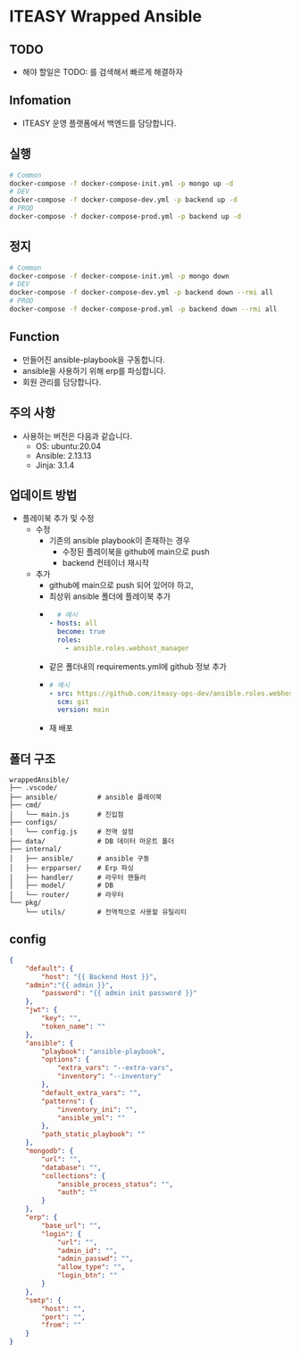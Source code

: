 # ITEASY Wrapped Ansible

TODO
---------
- 해야 할일은 TODO: 를 검색해서 빠르게 해결하자

Infomation
---------
- ITEASY 운영 플랫폼에서 백엔드를 담당합니다.

실행
---------
```sh
# Common
docker-compose -f docker-compose-init.yml -p mongo up -d
# DEV
docker-compose -f docker-compose-dev.yml -p backend up -d
# PROD
docker-compose -f docker-compose-prod.yml -p backend up -d
```

정지
---------
```sh
# Common
docker-compose -f docker-compose-init.yml -p mongo down
# DEV
docker-compose -f docker-compose-dev.yml -p backend down --rmi all
# PROD
docker-compose -f docker-compose-prod.yml -p backend down --rmi all
```

Function
---------
- 만들어진 ansible-playbook을 구동합니다.
- ansible을 사용하기 위해 erp를 파싱합니다.
- 회원 관리를 담당합니다.

주의 사항
---------
- 사용하는 버전은 다음과 같습니다.
  - OS: ubuntu:20.04
  - Ansible: 2.13.13
  - Jinja: 3.1.4

업데이트 방법
---------
- 플레이북 추가 및 수정
  - 수정
    - 기존의 ansible playbook이 존재하는 경우
      - 수정된 플레이북을 github에 main으로 push
      - backend 컨테이너 재시작
  - 추가
      - github에 main으로 push 되어 있어야 하고,
      - 최상위 ansible 폴더에 플레이북 추가
      - ```yaml
          # 예시
        - hosts: all
          become: true
          roles:
            - ansible.roles.webhost_manager
        ```
      - 같은 폴더내의 requirements.yml에 github 정보 추가
      - ```yml
        # 예시
        - src: https://github.com/iteasy-ops-dev/ansible.roles.webhost_manager.git
          scm: git
          version: main
        ```
      - 재 배포

폴더 구조
---------
```
wrappedAnsible/
├── .vscode/
├── ansible/          # ansible 플레이북
├── cmd/
│   └── main.js       # 진입점
├── configs/
│   └── config.js     # 전역 설정
├── data/             # DB 데이터 마운트 폴더
├── internal/
│   ├── ansible/      # ansible 구동
│   ├── erpparser/    # Erp 파싱
│   ├── handler/      # 라우터 핸들러
│   ├── model/        # DB
│   └── router/       # 라우터
└── pkg/
    └── utils/        # 전역적으로 사용할 유틸리티
```

config
---------
```json
{
	"default": {
		"host": "{{ Backend Host }}",
    "admin":"{{ admin }}",
		"password": "{{ admin init password }}"
	},
	"jwt": {
		"key": "",
		"token_name": ""
	},
	"ansible": {
		"playbook": "ansible-playbook",
		"options": {
			"extra_vars": "--extra-vars",
			"inventory": "--inventory"
		},
		"default_extra_vars": "",
		"patterns": {
			"inventory_ini": "",
			"ansible_yml": ""
		},
		"path_static_playbook": ""
	},
	"mongodb": {
		"url": "",
		"database": "",
		"collections": {
			"ansible_process_status": "",
			"auth": ""
		}
	},
	"erp": {
		"base_url": "",
		"login": {
			"url": "",
			"admin_id": "",
			"admin_passwd": "",
			"allow_type": "",
			"login_btn": ""
		}
	},
	"smtp": {
		"host": "",
		"port": "",
		"from": ""
	}
}
```
